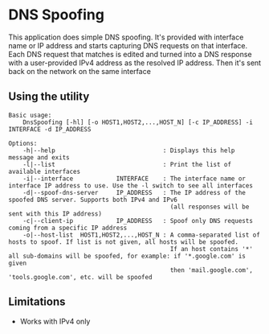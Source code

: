 DNS Spoofing
============

This application does simple DNS spoofing. It's provided with interface name or IP address and starts capturing DNS requests on that interface. 
Each DNS request that matches is edited and turned into a DNS response with a user-provided IPv4 address as the resolved IP address.
Then it's sent back on the network on the same interface

Using the utility
-----------------
	Basic usage: 
		DnsSpoofing [-hl] [-o HOST1,HOST2,...,HOST_N] [-c IP_ADDRESS] -i INTERFACE -d IP_ADDRESS

	Options:
		-h|--help                              : Displays this help message and exits
		-l|--list                              : Print the list of available interfaces
		-i|--interface            INTERFACE    : The interface name or interface IP address to use. Use the -l switch to see all interfaces
		-d|--spoof-dns-server     IP_ADDRESS   : The IP address of the spoofed DNS server. Supports both IPv4 and IPv6
		                                         (all responses will be sent with this IP address)
		-c|--client-ip            IP_ADDRESS   : Spoof only DNS requests coming from a specific IP address
		-o|--host-list  HOST1,HOST2,...,HOST_N : A comma-separated list of hosts to spoof. If list is not given, all hosts will be spoofed.
		                                         If an host contains '*' all sub-domains will be spoofed, for example: if '*.google.com' is given
		                                         then 'mail.google.com', 'tools.google.com', etc. will be spoofed

Limitations
-----------
- Works with IPv4 only
